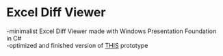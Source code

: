 # Excel Diff Viewer
-minimalist Excel Diff Viewer made with Windows Presentation Foundation in C# <br>
-optimized and finished version of [THIS](https://github.com/jonas-thn/Excel-Diff-Viewer-Prototype) prototype
